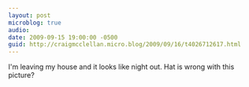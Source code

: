 ```yaml
---
layout: post
microblog: true
audio: 
date: 2009-09-15 19:00:00 -0500
guid: http://craigmcclellan.micro.blog/2009/09/16/t4026712617.html
---
```

I'm leaving my house and it looks like night out. Hat is wrong with this picture?
